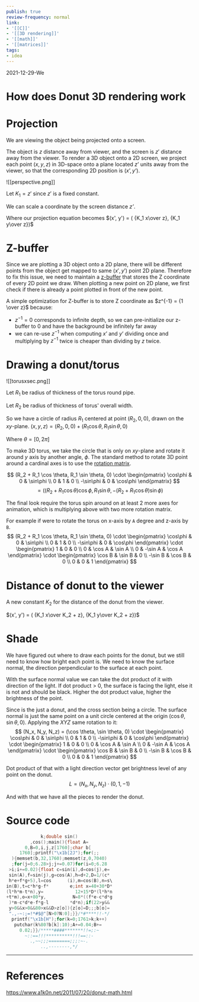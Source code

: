 ```yaml
---
publish: true
review-frequency: normal
link:
- '[[C]]'
- '[[3D rendering]]'
- '[[math]]'
- '[[matrices]]'
tags:
- idea
---
```

2021-12-29-We

# How does Donut 3D rendering work

# Projection
We are viewing the object being projected onto a screen.

The object is $z$ distance away from viewer, and the screen is $z'$ distance away from the viewer.
To render a 3D object onto a 2D screen, we project each point $(x,y,z)$ in 3D-space onto a plane located $z’$ units away from the viewer, so that the corresponding 2D position is $(x’,y’)$.

![[perspective.png]]

Let $K_1 = z'$ since $z'$ is a fixed constant.

We can scale a coordinate by the screen distance _z’_.

Where our projection equation becomes
$(x', y') = ( {K_1 x\over z}, {K_1 y\over z})$

# Z-buffer
Since we are plotting a 3D object onto a 2D plane, there will be different points from the object get mapped to same $(x', y')$ point 2D plane. Therefore to fix this issue, we need to maintain a [z-buffer](https://en.wikipedia.org/wiki/Z-buffering) that stores the Z coordinate of every 2D point we draw. When plotting a new point on 2D plane, we first check if there is already a point plotted in front of the new point.

A simple optimization for Z-buffer is to store Z coordinate as $z^{-1} = {1 \over z}$ because:
- $z^{-1} = 0$ corresponds to infinite depth, so we can pre-initialize our z-buffer to 0 and have the background be infinitely far away
- we can re-use $z^{-1}$ when computing $x’$ and $y’$ dividing once and multiplying by $z^{-1}$ twice is cheaper than dividing by $z$ twice.

# Drawing a donut/torus
![[torusxsec.png]]

Let $R_1$ be radius of thickness of the torus round pipe.

Let $R_2$ be radius of thickness of torus' overall width.

So we have a circle of radius $R_1$ centered at point $(R_2,0,0)$, drawn on the $xy$-plane. 
$(x,y,z) = (R_2, 0, 0) + (R_1 \cos \theta, R_1 \sin \theta, 0)$

Where $\theta = [0,2\pi]$

To make 3D torus, we take the circle that is only on $xy$-plane and rotate it around $y$ axis by another angle, $\phi$. The standard method to rotate 3D point around a cardinal axes is to use the [rotation matrix](https://en.wikipedia.org/wiki/Rotation_matrix). 

$$
(R_2 + R_1 \cos \theta, R_1 \sin \theta, 0)  \cdot \begin{pmatrix} \cos\phi & 0 & \sin\phi \\ 0 & 1 & 0 \\ -\sin\phi & 0 & \cos\phi \end{pmatrix}
$$
$$
= ((R_2 + R_1 \cos \theta) \cos\phi , R_1 \sin \theta,-(R_2 + R_1 \cos \theta)\sin \phi)
$$

The final look require the torus spin around on at least 2 more axes for animation, which is multiplying above with two more rotation matrix.

For example if were to rotate the torus on x-axis by `A` degree and z-axis by `B`.
$$
(R_2 + R_1 \cos \theta, R_1 \sin \theta, 0)  
\cdot 
\begin{pmatrix} \cos\phi & 0 & \sin\phi \\ 0 & 1 & 0 \\ -\sin\phi & 0 & \cos\phi \end{pmatrix}
\cdot 
\begin{pmatrix} 1 & 0 & 0 \\ 0 & \cos A & \sin A \\ 0 & -\sin A & \cos A \end{pmatrix}
\cdot 
\begin{pmatrix} \cos B & \sin B & 0 \\ -\sin B & \cos B & 0 \\ 0 & 0 & 1 \end{pmatrix}
$$

# Distance of donut to the viewer
A new constant $K_2$ for the distance of the donut from the viewer.

$(x', y') = ( {K_1 x\over K_2 + z}, {K_1 y\over K_2 + z})$

# Shade
We have figured out where to draw each points for the donut, but we still need to know how bright each point is. We need to know the surface normal, the direction perpendicular to the surface at each point.

With the surface normal value we can take the dot product of it with direction of the light. If dot product > 0, the surface is facing the light, else it is not and should be black. Higher the dot product value, higher the brightness of the point.

Since is the just a donut, and the cross section being a circle. The surface normal is just the same point on a unit circle centered at the origin $(\cos \theta, \sin \theta, 0)$. Applying the _XYZ_ same rotation to it:
$$
(N_x, N_y, N_z) =
(\cos \theta, \sin \theta, 0)  
\cdot 
\begin{pmatrix} \cos\phi & 0 & \sin\phi \\ 0 & 1 & 0 \\ -\sin\phi & 0 & \cos\phi \end{pmatrix}
\cdot 
\begin{pmatrix} 1 & 0 & 0 \\ 0 & \cos A & \sin A \\ 0 & -\sin A & \cos A \end{pmatrix}
\cdot 
\begin{pmatrix} \cos B & \sin B & 0 \\ -\sin B & \cos B & 0 \\ 0 & 0 & 1 \end{pmatrix}
$$

Dot product of that with a light direction vector get brightness level of any point on the donut.
$$
L = (N_x, N_y, N_z) \cdot (0, 1, -1)
$$

And with that we have all the pieces to render the donut.

# Source code
```c
             k;double sin()
         ,cos();main(){float A=
       0,B=0,i,j,z[1760];char b[
     1760];printf("\x1b[2J");for(;;
  ){memset(b,32,1760);memset(z,0,7040)
  ;for(j=0;6.28>j;j+=0.07)for(i=0;6.28
 >i;i+=0.02){float c=sin(i),d=cos(j),e=
 sin(A),f=sin(j),g=cos(A),h=d+2,D=1/(c*
 h*e+f*g+5),l=cos      (i),m=cos(B),n=s\
in(B),t=c*h*g-f*        e;int x=40+30*D*
(l*h*m-t*n),y=            12+15*D*(l*h*n
+t*m),o=x+80*y,          N=8*((f*e-c*d*g
 )*m-c*d*e-f*g-l        *d*n);if(22>y&&
 y>0&&x>0&&80>x&&D>z[o]){z[o]=D;;;b[o]=
 ".,-~:;=!*#$@"[N>0?N:0];}}/*#****!!-*/
  printf("\x1b[H");for(k=0;1761>k;k++)
   putchar(k%80?b[k]:10);A+=0.04;B+=
     0.02;}}/*****####*******!!=;:~
       ~::==!!!**********!!!==::-
         .,~~;;;========;;;:~-.
             ..,--------,*/
```

---
# References
https://www.a1k0n.net/2011/07/20/donut-math.html